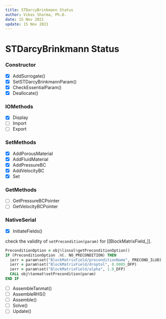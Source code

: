 ```yaml
---
title: STDarcyBrinkmann Status
author: Vikas Sharma, Ph.D.
date: 15 Nov 2021
update: 15 Nov 2021
---
```


# STDarcyBrinkmann Status

### Constructor

- [x] AddSurrogate()
- [x] SetSTDarcyBrinkmannParam()
- [x] CheckEssentialParam()
- [x] Deallocate()

### IOMethods

- [x] Display
- [ ] Import
- [ ] Export

### SetMethods

- [x] AddPorousMaterial
- [x] AddFluidMaterial
- [x] AddPressureBC
- [x] AddVelocityBC
- [x] Set

### GetMethods

- [ ] GetPressureBCPointer
- [ ] GetVelocityBCPointer

### NativeSerial

- [x] InitiateFields()

check the validity of `setPrecondition(param)` for [[BlockMatrixField_]].

```fortran
PreconditionOption = obj%linsol%getPreconditionOption()
IF (PreconditionOption .NE. NO_PRECONDITION) THEN
  ierr = param%set("BlockMatrixField/preconditionName", PRECOND_ILUD)
  ierr = param%set("BlockMatrixField/droptol", 0.0005_DFP)
  ierr = param%set("BlockMatrixField/alpha", 1.0_DFP)
  CALL obj%tanmat%setPrecondition(param)
END IF
```

- [ ] AssembleTanmat()
- [ ] AssembleRHS()
- [ ] Assemble()
- [ ] Solve()
- [ ] Update()
